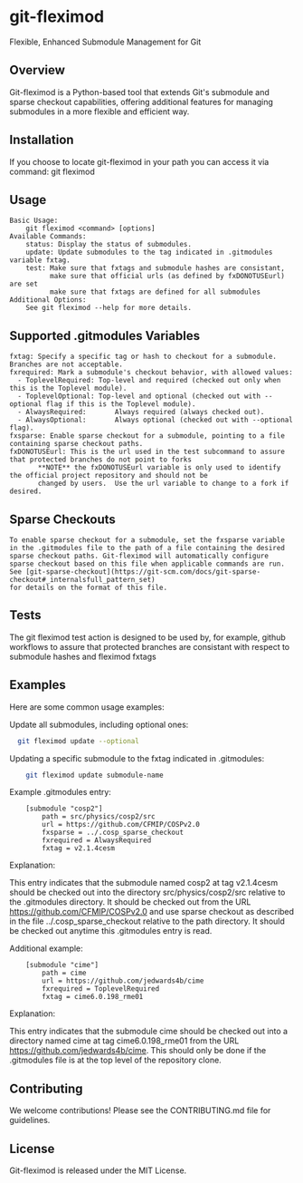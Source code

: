 # git-fleximod

Flexible, Enhanced Submodule Management for Git

## Overview

Git-fleximod is a Python-based tool that extends Git's submodule and sparse checkout capabilities, offering additional features for managing submodules in a more flexible and efficient way.

## Installation

  If you choose to locate git-fleximod in your path you can access it via command: git fleximod

## Usage

    Basic Usage:
        git fleximod <command> [options]
    Available Commands:
        status: Display the status of submodules.
        update: Update submodules to the tag indicated in .gitmodules variable fxtag.
        test: Make sure that fxtags and submodule hashes are consistant,
              make sure that official urls (as defined by fxDONOTUSEurl) are set
              make sure that fxtags are defined for all submodules
    Additional Options:
        See git fleximod --help for more details.

## Supported .gitmodules Variables

    fxtag: Specify a specific tag or hash to checkout for a submodule.  Branches are not acceptable.
    fxrequired: Mark a submodule's checkout behavior, with allowed values:
      - ToplevelRequired: Top-level and required (checked out only when this is the Toplevel module).
      - ToplevelOptional: Top-level and optional (checked out with --optional flag if this is the Toplevel module).
      - AlwaysRequired:       Always required (always checked out).
      - AlwaysOptional:       Always optional (checked out with --optional flag).
    fxsparse: Enable sparse checkout for a submodule, pointing to a file containing sparse checkout paths.
    fxDONOTUSEurl: This is the url used in the test subcommand to assure that protected branches do not point to forks
           **NOTE** the fxDONOTUSEurl variable is only used to identify the official project repository and should not be
           changed by users.  Use the url variable to change to a fork if desired.

## Sparse Checkouts

    To enable sparse checkout for a submodule, set the fxsparse variable
    in the .gitmodules file to the path of a file containing the desired
    sparse checkout paths. Git-fleximod will automatically configure
    sparse checkout based on this file when applicable commands are run.
    See [git-sparse-checkout](https://git-scm.com/docs/git-sparse-checkout#_internalsfull_pattern_set)
    for details on the format of this file.

## Tests

   The git fleximod test action is designed to be used by, for example, github workflows
   to assure that protected branches are consistant with respect to submodule hashes and fleximod fxtags

## Examples

Here are some common usage examples:

Update all submodules, including optional ones:
```bash
  git fleximod update --optional
```

Updating a specific submodule to the fxtag indicated in .gitmodules:

```bash
    git fleximod update submodule-name
```
Example .gitmodules entry:
```ini, toml
    [submodule "cosp2"]
        path = src/physics/cosp2/src
        url = https://github.com/CFMIP/COSPv2.0
        fxsparse = ../.cosp_sparse_checkout
        fxrequired = AlwaysRequired
        fxtag = v2.1.4cesm
```
Explanation:

This entry indicates that the submodule named cosp2 at tag v2.1.4cesm
should be checked out into the directory src/physics/cosp2/src
relative to the .gitmodules directory.  It should be checked out from
the URL https://github.com/CFMIP/COSPv2.0 and use sparse checkout as
described in the file ../.cosp_sparse_checkout relative to the path
directory.  It should be checked out anytime this .gitmodules entry is
read.

Additional example:
```ini, toml
    [submodule "cime"]
        path = cime
        url = https://github.com/jedwards4b/cime
        fxrequired = ToplevelRequired
        fxtag = cime6.0.198_rme01
```

Explanation:

This entry indicates that the submodule cime should be checked out
into a directory named cime at tag cime6.0.198_rme01 from the URL
https://github.com/jedwards4b/cime.  This should only be done if
the .gitmodules file is at the top level of the repository clone.

## Contributing

We welcome contributions! Please see the CONTRIBUTING.md file for guidelines.

## License

Git-fleximod is released under the MIT License.
